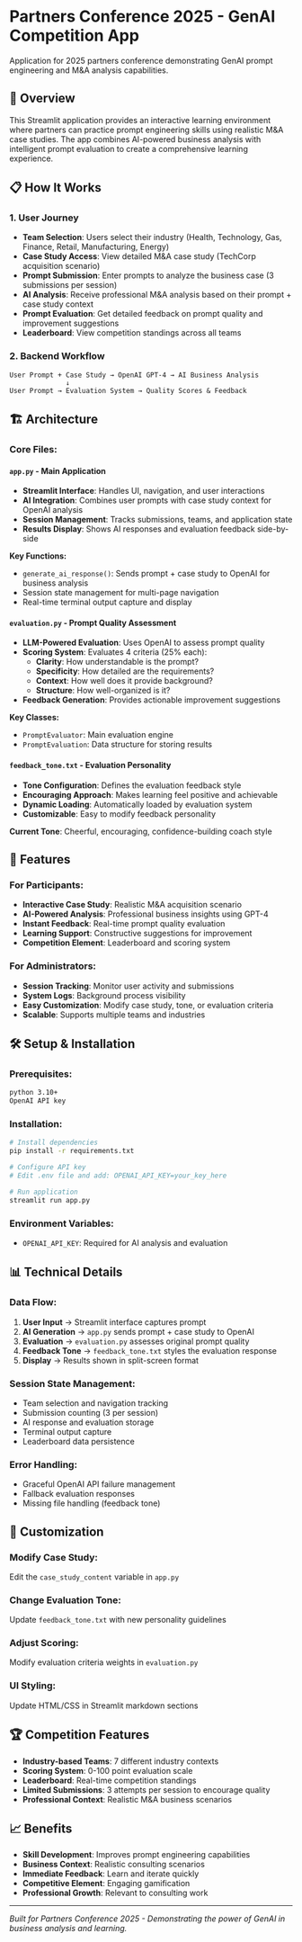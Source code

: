 # Partners Conference 2025 - GenAI Competition App

Application for 2025 partners conference demonstrating GenAI prompt engineering and M&A analysis capabilities.

## 🚀 Overview

This Streamlit application provides an interactive learning environment where partners can practice prompt engineering skills using realistic M&A case studies. The app combines AI-powered business analysis with intelligent prompt evaluation to create a comprehensive learning experience.

## 📋 How It Works

### 1. **User Journey**
- **Team Selection**: Users select their industry (Health, Technology, Gas, Finance, Retail, Manufacturing, Energy)
- **Case Study Access**: View detailed M&A case study (TechCorp acquisition scenario)
- **Prompt Submission**: Enter prompts to analyze the business case (3 submissions per session)
- **AI Analysis**: Receive professional M&A analysis based on their prompt + case study context
- **Prompt Evaluation**: Get detailed feedback on prompt quality and improvement suggestions
- **Leaderboard**: View competition standings across all teams

### 2. **Backend Workflow**
```
User Prompt + Case Study → OpenAI GPT-4 → AI Business Analysis
              ↓
User Prompt → Evaluation System → Quality Scores & Feedback
```

## 🏗️ Architecture

### **Core Files:**

#### `app.py` - Main Application
- **Streamlit Interface**: Handles UI, navigation, and user interactions
- **AI Integration**: Combines user prompts with case study context for OpenAI analysis
- **Session Management**: Tracks submissions, teams, and application state
- **Results Display**: Shows AI responses and evaluation feedback side-by-side

**Key Functions:**
- `generate_ai_response()`: Sends prompt + case study to OpenAI for business analysis
- Session state management for multi-page navigation
- Real-time terminal output capture and display

#### `evaluation.py` - Prompt Quality Assessment
- **LLM-Powered Evaluation**: Uses OpenAI to assess prompt quality
- **Scoring System**: Evaluates 4 criteria (25% each):
  - **Clarity**: How understandable is the prompt?
  - **Specificity**: How detailed are the requirements?
  - **Context**: How well does it provide background?
  - **Structure**: How well-organized is it?
- **Feedback Generation**: Provides actionable improvement suggestions

**Key Classes:**
- `PromptEvaluator`: Main evaluation engine
- `PromptEvaluation`: Data structure for storing results

#### `feedback_tone.txt` - Evaluation Personality
- **Tone Configuration**: Defines the evaluation feedback style
- **Encouraging Approach**: Makes learning feel positive and achievable
- **Dynamic Loading**: Automatically loaded by evaluation system
- **Customizable**: Easy to modify feedback personality

**Current Tone**: Cheerful, encouraging, confidence-building coach style

## 🎯 Features

### **For Participants:**
- **Interactive Case Study**: Realistic M&A acquisition scenario
- **AI-Powered Analysis**: Professional business insights using GPT-4
- **Instant Feedback**: Real-time prompt quality evaluation
- **Learning Support**: Constructive suggestions for improvement
- **Competition Element**: Leaderboard and scoring system

### **For Administrators:**
- **Session Tracking**: Monitor user activity and submissions
- **System Logs**: Background process visibility
- **Easy Customization**: Modify case study, tone, or evaluation criteria
- **Scalable**: Supports multiple teams and industries

## 🛠️ Setup & Installation

### **Prerequisites:**
```bash
python 3.10+
OpenAI API key
```

### **Installation:**
```bash
# Install dependencies
pip install -r requirements.txt

# Configure API key
# Edit .env file and add: OPENAI_API_KEY=your_key_here

# Run application
streamlit run app.py
```

### **Environment Variables:**
- `OPENAI_API_KEY`: Required for AI analysis and evaluation

## 📊 Technical Details

### **Data Flow:**
1. **User Input** → Streamlit interface captures prompt
2. **AI Generation** → `app.py` sends prompt + case study to OpenAI
3. **Evaluation** → `evaluation.py` assesses original prompt quality
4. **Feedback Tone** → `feedback_tone.txt` styles the evaluation response
5. **Display** → Results shown in split-screen format

### **Session State Management:**
- Team selection and navigation tracking
- Submission counting (3 per session)
- AI response and evaluation storage
- Terminal output capture
- Leaderboard data persistence

### **Error Handling:**
- Graceful OpenAI API failure management
- Fallback evaluation responses
- Missing file handling (feedback tone)

## 🎨 Customization

### **Modify Case Study:**
Edit the `case_study_content` variable in `app.py`

### **Change Evaluation Tone:**
Update `feedback_tone.txt` with new personality guidelines

### **Adjust Scoring:**
Modify evaluation criteria weights in `evaluation.py`

### **UI Styling:**
Update HTML/CSS in Streamlit markdown sections

## 🏆 Competition Features

- **Industry-based Teams**: 7 different industry contexts
- **Scoring System**: 0-100 point evaluation scale
- **Leaderboard**: Real-time competition standings
- **Limited Submissions**: 3 attempts per session to encourage quality
- **Professional Context**: Realistic M&A business scenarios

## 📈 Benefits

- **Skill Development**: Improves prompt engineering capabilities
- **Business Context**: Realistic consulting scenarios
- **Immediate Feedback**: Learn and iterate quickly
- **Competitive Element**: Engaging gamification
- **Professional Growth**: Relevant to consulting work

---

*Built for Partners Conference 2025 - Demonstrating the power of GenAI in business analysis and learning.*
